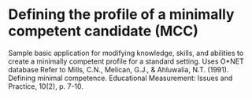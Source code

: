 # Defining the profile of a minimally competent candidate (MCC)
 Sample basic application for modifying knowledge, skills, and abilities to create a minimally competent profile for a standard setting. 
 Uses O*NET database
 Refer to Mills, C.N., Melican, G.J., & Ahluwalia, N.T. (1991). Defining minimal competence. Educational Measurement: Issues and Practice, 10(2), p. 7-10. 
